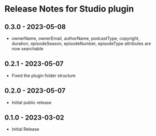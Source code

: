 # Release Notes for Studio plugin

## 0.3.0 - 2023-05-08

- ownerName, ownerEmail, authorName, podcastType, copyright, duration, episodeSeason, episodeNumber, episodeType attributes are now searchable

## 0.2.1 - 2023-05-07

- Fixed the plugin folder structure

## 0.2.0 - 2023-05-07

- Initial public release

## 0.1.0 - 2023-03-02

- Initial Release